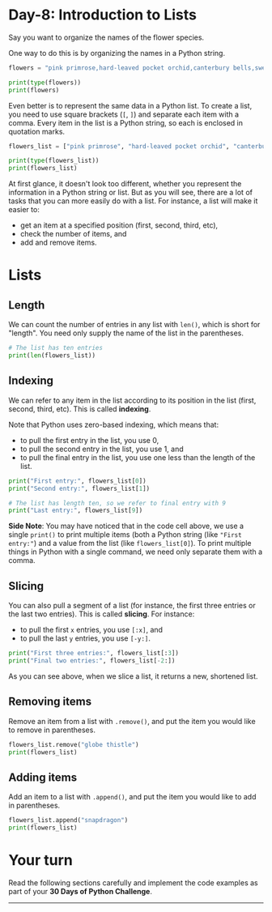 # Day-8: Introduction to Lists  

Say you want to organize the names of the flower species.

One way to do this is by organizing the names in a Python string.

```python
flowers = "pink primrose,hard-leaved pocket orchid,canterbury bells,sweet pea,english marigold,tiger lily,moon orchid,bird of paradise,monkshood,globe thistle"

print(type(flowers))
print(flowers)
```

Even better is to represent the same data in a Python list.  To create a list, you need to use square brackets (`[`, `]`) and separate each item with a comma.  Every item in the list is a Python string, so each is enclosed in quotation marks.

```python
flowers_list = ["pink primrose", "hard-leaved pocket orchid", "canterbury bells", "sweet pea", "english marigold", "tiger lily", "moon orchid", "bird of paradise", "monkshood", "globe thistle"]

print(type(flowers_list))
print(flowers_list)
```

At first glance, it doesn't look too different, whether you represent the information in a Python string or list.  But as you will see, there are a lot of tasks that you can more easily do with a list.  For instance, a list will make it easier to:
- get an item at a specified position (first, second, third, etc), 
- check the number of items, and
- add and remove items.

# Lists

## Length

We can count the number of entries in any list with `len()`, which is short for "length".  You need only supply the name of the list in the parentheses.

```python
# The list has ten entries
print(len(flowers_list))
```

## Indexing

We can refer to any item in the list according to its position in the list (first, second, third, etc).  This is called **indexing**.

Note that Python uses zero-based indexing, which means that:
- to pull the first entry in the list, you use 0,
- to pull the second entry in the list, you use 1, and
- to pull the final entry in the list, you use one less than the length of the list.

```python
print("First entry:", flowers_list[0])
print("Second entry:", flowers_list[1])

# The list has length ten, so we refer to final entry with 9
print("Last entry:", flowers_list[9])
```

**Side Note**: You may have noticed that in the code cell above, we use a single `print()` to print multiple items (both a Python string (like `"First entry:"`) and a value from the list (like `flowers_list[0]`).  To print multiple things in Python with a single command, we need only separate them with a comma.

## Slicing

You can also pull a segment of a list (for instance, the first three entries or the last two entries).  This is called **slicing**.  For instance:
- to pull the first `x` entries, you use `[:x]`, and
- to pull the last `y` entries, you use `[-y:]`.

```python
print("First three entries:", flowers_list[:3])
print("Final two entries:", flowers_list[-2:])
```

As you can see above, when we slice a list, it returns a new, shortened list.


## Removing items

Remove an item from a list with `.remove()`, and put the item you would like to remove in parentheses.

```python
flowers_list.remove("globe thistle")
print(flowers_list)
```

## Adding items

Add an item to a list with `.append()`, and put the item you would like to add in parentheses.

```python
flowers_list.append("snapdragon")
print(flowers_list)
```

# Your turn
Read the following sections carefully and implement the code examples as part of your **30 Days of Python Challenge**.

---
